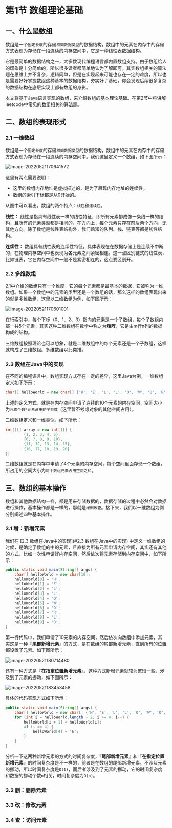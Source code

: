 # 第1节 数组理论基础

## 一、什么是数组

数组是一个`固定长度`的存储`相同数据类型`的数据结构，数组中的元素在内存中的存储方式表现为存储在一段连续的内存空间中，它是一种线性表数据结构。

它是最简单的数据结构之一，大多数现代编程语言都内置数组支持。由于数组给人的印象是十分简单的，所以很多读者都简单地认为了解即可。其实数组相关的算法题在思维上并不复杂，逻辑简单，但是在实现起来可能也存在一定的难度，所以也是需要好好掌握数组这种基本的数据结构，夯实好了基础，你会发现后续很多复杂的数据结构在底层实现上都有数组的身影。

本文将基于Java语言实现的数组，来介绍数组的基本理论基础。在第2节中将讲解leetcode中常见的数组相关的算法题。

## 二、数组的表现形式

### 2.1 一维数组

数组是一个`固定长度`的存储`相同数据类型`的数据结构，数组中的元素在内存中的存储方式表现为存储在一段连续的内存空间中。我们这里定义一个数组，如下图所示：

![image-20220521170641572](https://codingguide-1256975789.cos.ap-beijing.myqcloud.com/codingguide/img/image-20220521170641572.png)

这里有两点需要说明：

- 这里的数组内存地址是虚拟描述的，是为了展现内存地址的连续性。
- 数组的索引下标都是从0开始的。

从图中可以看出，数组的两个特点：`线性`和`连续性`。

**线性：** 线性是指具有线性表一样的线性特征，即所有元素排成像一条线一样的结构，且所有的元素类型都是相同的，在方向上，每个元素只存在前后两个方向，无其他方向。除了数组是线性表结构外，我们熟知的队列、栈、链表等都是线性结构。

**连续性：** 数组具有线性表的连续性特征，具体表现在在数据存储上是连续不中断的，在物理内存空间中也表现为各元素之间紧密相连。这一点区别链式的线性表，比如链表，它在内存空间中一般不是紧密相连的，这点要区别开。

### 2.2 多维数组

2.1中介绍的数组只有一个维度，它的每个元素都是最基本的数据，它被称为一维数组。如果一个数组中的元素的类型还是一个数组的话，那么这样的数组表现出来的就是多维数组，这里以二维数组为例，如下图所示：

![image-20220521170601001](https://codingguide-1256975789.cos.ap-beijing.myqcloud.com/codingguide/img/image-20220521170601001.png)

在行索引中，每个下标（0、1、2、3）指向的元素是一个子数组，每个子数组内部一共5个元素，其实这种二维数组在数学中称之为**矩阵**，它是由m行n列的数据构成的结构。

三维数组按照理论也可以想象，就是二维数组中的每个元素还是一个子数组，这样就构成了三维数组。多维数组以此类推。

### 2.3 数组在Java中的实现

在不同的编程语言中，数组实现方式存在一定的差异，这里Java为例，一维数组定义如下所示：

```java
char[] helloWorld = new char[] {'H', 'E', 'L', 'L', 'O', 'W', 'O', 'R', 'L', 'D'};
```

上述的定义方式，就是在内存空间申请了连续的10个元素的内存空间，空间大小为`元素个数*元素占用的字节数`（这里暂不考虑对象的其他空间占用）。

二维数组定义和一维类似，如下所示：

```java
int[][] array = new int[][] {
        {1, 2, 3, 4, 5},
        {6, 7, 8, 9, 10},
        {11, 12, 13, 14, 15},
        {16, 17, 18, 19, 20}
};
```

二维数组就是在内存中申请了4个元素的内存空间，每个空间里面存储一个数组，所占用的空间大小为`每个数组元素占用空间之和`。

## 三、数组的基本操作

数组和其他数据结构一样，都是用来存储数据的，数据存储的过程中必然会对数据进行操作，基本操作都是一样的，那就是`增删改查`。接下来，我们以一维数组为例分别阐述四种基本操作。

### 3.1 增：新增元素

我们在 [2.3 数组在Java中的实现](#2.3 数组在Java中的实现) 中定义一维数组的时候，是确定了数组的中的元素，且直接为所有元素申请内存空间，其实还有其他的方式，比如一次性申请好内存空间，然后依次将元素存储到内存空间中，如下所示：

```java
public static void main(String[] args) {
    char[] helloWorld = new char[10];
    helloWorld[0] = 'H';
    helloWorld[1] = 'E';
    helloWorld[2] = 'L';
    helloWorld[3] = 'L';
    helloWorld[4] = 'O';
    helloWorld[5] = 'W';
    helloWorld[6] = 'O';
    helloWorld[7] = 'R';
    helloWorld[8] = 'L';
    helloWorld[9] = 'D';
}
```

第一行代码中，我们申请了10元素的内存空间，然后依次向数组中添加元素，其实这是一种『**尾部新增元素**』的方式，是在数组的尾部新增元素，直到所有的位置都设置了元素。如下图所示：

![image-20220521180714480](https://codingguide-1256975789.cos.ap-beijing.myqcloud.com/codingguide/img/image-20220521180714480.png)

还有一种方式是『**在指定位置新增元素**』，这种方式新增元素就较为繁琐一些，涉及到了元素的挪动，如下图所示：

![image-20220521183453458](https://codingguide-1256975789.cos.ap-beijing.myqcloud.com/codingguide/img/image-20220521183453458.png)

具体的代码实现方式如下所示：

```java
public static void main(String[] args) {
    char[] helloWorld = new char[] {'H', 'E', 'L', 'L', 'O', 'W', 'O', 'R', 'L', 'D'};
    for (int i = helloWorld.length - 2; i >= 4; i--) {
        helloWorld[i + 1] = helloWorld[i];
        if (i == 4) {
            helloWorld[4] = 'E';
        }
    }
}
```

分析一下这两种新增元素的方式的时间复杂度，『**尾部新增元素**』和『**在指定位置新增元素**』的时间复杂度是不一样的，前者是在数组的尾部新增元素，不涉及元素的挪动，所以时间复杂度是`O(1)`，而后者涉及到了元素的挪动，它的时间复杂度和数据的挪动个数`n`相关，时间复杂度为`O(n)`。

### 3.2 删：删除元素



### 3.3 改：修改元素

### 3.4 查：访问元素






